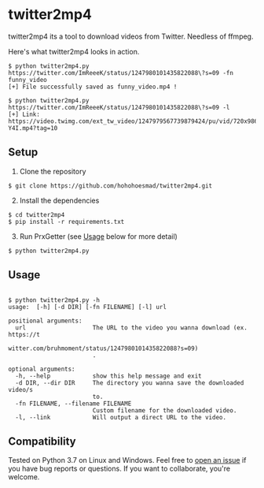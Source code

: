 # twitter2mp4
twitter2mp4 its a tool to download videos from Twitter. Needless of ffmpeg.

Here's what twitter2mp4 looks in action.
```
$ python twitter2mp4.py https://twitter.com/ImReeeK/status/1247980101435822088\?s=09 -fn funny_video
[+] File successfully saved as funny_video.mp4 !

$ python twitter2mp4.py https://twitter.com/ImReeeK/status/1247980101435822088\?s=09 -l
[+] Link: https://video.twimg.com/ext_tw_video/1247979567739879424/pu/vid/720x986/MgihvBG9E_2E-Y4I.mp4?tag=10

```

## Setup
1) Clone the repository

```
$ git clone https://github.com/hohohoesmad/twitter2mp4.git
```

2) Install the dependencies

```
$ cd twitter2mp4
$ pip install -r requirements.txt
```

3) Run PrxGetter (see [Usage](#usage) below for more detail)

```
$ python twitter2mp4.py
```

## Usage
```

$ python twitter2mp4.py -h
usage:  [-h] [-d DIR] [-fn FILENAME] [-l] url

positional arguments:
  url                   The URL to the video you wanna download (ex. https://t
                        witter.com/bruhmoment/status/1247980101435822088?s=09)
                        .

optional arguments:
  -h, --help            show this help message and exit
  -d DIR, --dir DIR     The directory you wanna save the downloaded video/s
                        to.
  -fn FILENAME, --filename FILENAME
                        Custom filename for the downloaded video.
  -l, --link            Will output a direct URL to the video.

```

## Compatibility

Tested on Python 3.7 on Linux and Windows. Feel free to [open an issue] if you have bug reports or questions. If you want to collaborate, you're welcome.

[open an issue]: https://github.com/hohohoesmad/twitter2mp4/issues/new